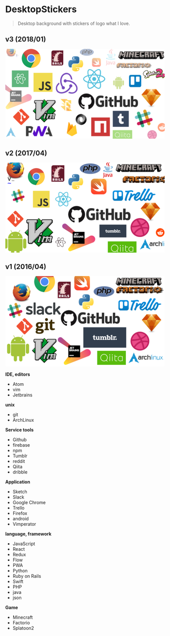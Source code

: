 # DesktopStickers
> Desktop background with stickers of logo what I love.

## v3 (2018/01)
![elzup desktop steckers v3](./dist/v3.png)

## v2 (2017/04)
![elzup desktop steckers v2](./dist/v2.png)

## v1 (2016/04)
![elzup desktop steckers](./dist/v1.png)


**IDE, editors**

* Atom
* vim
* Jetbrains

**unix**

* git
* ArchLinux

**Service tools**

* Github
* firebase
* npm
* Tumblr
* reddit
* Qiita
* dribble

**Application**

* Sketch
* Slack
* Google Chrome
* Trello
* Firefox
* android
* Vimperator

**language, framework**

* JavaScript
* React
* Redux
* Flow
* PWA
* Python
* Ruby on Rails
* Swift
* PHP
* java
* json

**Game**

* Minecraft
* Factorio
* Splatoon2
